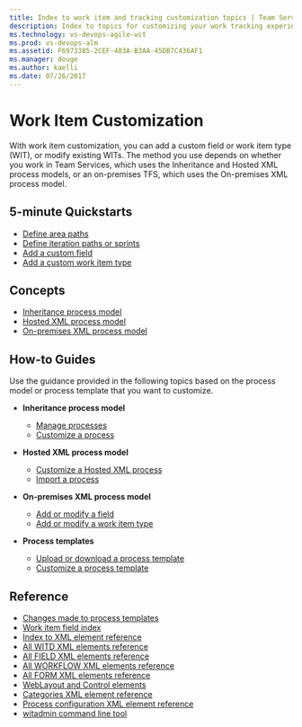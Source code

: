 ```yaml
---
title: Index to work item and tracking customization topics | Team Services & TFS
description: Index to topics for customizing your work tracking experience in VSTS and and Team Foundation Server (TFS)  
ms.technology: vs-devops-agile-wit
ms.prod: vs-devops-alm
ms.assetid: F6973385-2CEF-403A-B3AA-45DB7C436AF1
ms.manager: douge
ms.author: kaelli
ms.date: 07/26/2017
---
```


# Work Item Customization  

With work item customization, you can add a custom field or work item type (WIT), or modify existing WITs. The method you use depends on whether you work in Team Services, which uses the Inheritance and Hosted XML process models, or an on-premises TFS, which uses the On-premises XML process model.  

## 5-minute Quickstarts  

- [Define area paths](set-area-paths.md)
- [Define iteration paths or sprints](set-iteration-paths-sprints.md)
- [Add a custom field](add-custom-field.md)
- [Add a custom work item type](add-custom-wit.md)  

## Concepts

- [Inheritance process model](inheritance-process-model.md)  
- [Hosted XML process model](hosted-xml-process-model.md)  
- [On-premises XML process model](on-premises-xml-process-model.md)  


## How-to Guides

Use the guidance provided in the following topics based on the process model or process template that you want to customize.  

- **Inheritance process model**
	- [Manage processes](../process/manage-process.md)  
	- [Customize a process](../process/customize-process.md)  

- **Hosted XML process model**
	- [Customize a Hosted XML process](../import-process/customize-process.md)  
    - [Import a process](../import-process/import-process.md)  

- **On-premises XML process model**
    - [Add or modify a field](add-modify-field.md)
    - [Add or modify a work item type](add-modify-wit.md)

- **Process templates**
    - [Upload or download a process template](../guidance/manage-process-templates.md)
    - [Customize a process template](../reference/process-templates/customize-process.md)  

## Reference  

- [Changes made to process templates](../guidance/changes-to-process-templates.md) 
- [Work item field index](../guidance/work-item-field.md)     
- [Index to XML element reference](../reference/xml-element-reference.md)  
- [All WITD XML elements reference](../reference/all-witd-xml-elements-reference.md)  
- [All FIELD XML elements reference](../reference/all-field-xml-elements-reference.md)  
- [All WORKFLOW XML elements reference](../reference/all-workflow-xml-elements-reference.md)  
- [All FORM XML elements reference](../reference/all-form-xml-elements-reference.md)  
- [WebLayout and Control elements](../reference/weblayout-xml-elements.md) 
- [Categories XML element reference](../reference/categories-xml-element-reference.md)  
- [Process configuration XML element reference](../reference/process-configuration-xml-element.md) 
- [witadmin command line tool](../reference/witadmin/witadmin-customize-and-manage-objects-for-tracking-work.md)   
  
